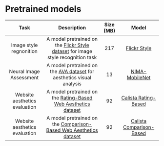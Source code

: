 # Pretrained models

| Task | Description | Size (MB) |        Model        |
|:----:|:-----------:|:---------:|:-------------------:|
| Image style regnonition | Α model pretrained on the [Flickr Style dataset](https://caffe.berkeleyvision.org/gathered/examples/finetune_flickr_style.html) for image style recognition task | 217 | [Flickr Style](https://drive.google.com/open?id=14YD5aNajaJDU9cCVNdz9KLbupO9pVcpT) |
| Neural Image Assessment | Α model pretrained on the [AVA dataset](https://arxiv.org/abs/1709.05424) for aesthetics visual analysis | 13 | [NIMA-MobileNet](https://github.com/titu1994/neural-image-assessment/releases/download/v0.3/mobilenet_weights.h5) |
| Website aesthetics evaluation | Α model pretrained on the [Rating-Based Web Aesthetics dataset](https://github.com/calista-ai/website-aesthetics-datasets) | 92 | [Calista Rating-Based](https://drive.google.com/open?id=14UYwqtCR-sV1831ZbLCXnVKrwoGHeQ1f) |
| Website aesthetics evaluation | Α model pretrained on the [Comparison-Based Web Aesthetics dataset](https://github.com/calista-ai/website-aesthetics-datasets) | 92 | [Calista Comparison-Based](https://drive.google.com/open?id=1LPwy0xUcWS8-wwVLuKCdkodg7uutMKlL) |